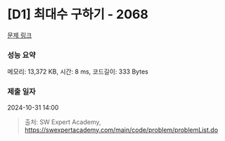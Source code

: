 # [D1] 최대수 구하기 - 2068 

[문제 링크](https://swexpertacademy.com/main/code/problem/problemDetail.do?contestProbId=AV5QQhbqA4QDFAUq) 

### 성능 요약

메모리: 13,372 KB, 시간: 8 ms, 코드길이: 333 Bytes

### 제출 일자

2024-10-31 14:00



> 출처: SW Expert Academy, https://swexpertacademy.com/main/code/problem/problemList.do
